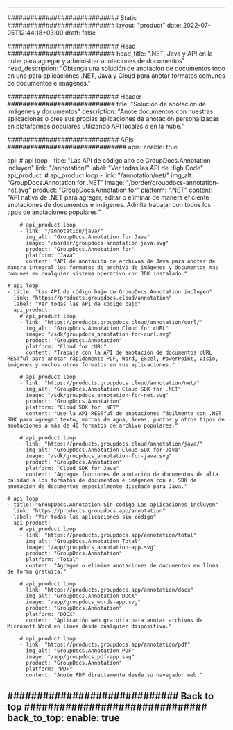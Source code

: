 
---
############################# Static ############################
layout: "product"
date: 2022-07-05T12:44:18+03:00
draft: false

############################# Head ############################
head_title: ".NET, Java y API en la nube para agregar y administrar anotaciones de documentos"
head_description: "Obtenga una solución de anotación de documentos todo en uno para aplicaciones .NET, Java y Cloud para anotar formatos comunes de documentos e imágenes."

############################# Header ############################
title: "Solución de anotación de imágenes y documentos"
description: "Anote documentos con nuestras aplicaciones o cree sus propias aplicaciones de anotación personalizadas en plataformas populares utilizando API locales o en la nube."

############################# APIs ###############################
apis:
  enable: true

  api:
    # api loop
    - title: "Las API de código alto de GroupDocs.Annotation incluyen"
      link: "/annotation/"
      label: "Ver todas las API de High Code"
      api_product:
        # api_product loop
        - link: "/annotation/net/"
          img_alt: "GroupDocs.Annotation for .NET"
          image: "/border/groupdocs-annotation-net.svg"
          product: "GroupDocs.Annotation for"
          platform: ".NET"
          content: "API nativa de .NET para agregar, editar o eliminar de manera eficiente anotaciones de documentos e imágenes. Admite trabajar con todos los tipos de anotaciones populares."

        # api_product loop
        - link: "/annotation/java/"
          img_alt: "GroupDocs.Annotation for Java"
          image: "/border/groupdocs-annotation-java.svg"
          product: "GroupDocs.Annotation for"
          platform: "Java"
          content: "API de anotación de archivos de Java para anotar de manera integral los formatos de archivo de imágenes y documentos más comunes en cualquier sistema operativo con JDK instalado."

    # api loop
    - title: "Las API de código bajo de GroupDocs.Annotation incluyen"
      link: "https://products.groupdocs.cloud/annotation"
      label: "Ver todas las API de código bajo"
      api_product:
        # api_product loop
        - link: "https://products.groupdocs.cloud/annotation/curl/"
          img_alt: "GroupDocs.Annotation Cloud for cURL"
          image: "/sdk/groupdocs_annotation-for-curl.svg"
          product: "GroupDocs.Annotation"
          platform: "Cloud for cURL"
          content: "Trabaje con la API de anotación de documentos cURL RESTful para anotar rápidamente PDF, Word, Excel, PowerPoint, Visio, imágenes y muchos otros formatos en sus aplicaciones."

        # api_product loop
        - link: "https://products.groupdocs.cloud/annotation/net/"
          img_alt: "GroupDocs.Annotation Cloud SDK for .NET"
          image: "/sdk/groupdocs_annotation-for-net.svg"
          product: "GroupDocs.Annotation"
          platform: "Cloud SDK for .NET"
          content: "Use la API RESTful de anotaciones fácilmente con .NET SDK para agregar texto, marcas de agua, áreas, puntos y otros tipos de anotaciones a más de 40 formatos de archivo populares."

        # api_product loop
        - link: "https://products.groupdocs.cloud/annotation/java/"
          img_alt: "GroupDocs.Annotation Cloud SDK for Java"
          image: "/sdk/groupdocs_annotation-for-java.svg"
          product: "GroupDocs.Annotation"
          platform: "Cloud SDK for Java"
          content: "Agregue funciones de anotación de documentos de alta calidad a los formatos de documentos e imágenes con el SDK de anotación de documentos especialmente diseñado para Java."

    # api loop
    - title: "GroupDocs.Annotation Sin código Las aplicaciones incluyen"
      link: "https://products.groupdocs.app/annotation"
      label: "Ver todas las aplicaciones sin código"
      api_product:
        # api_product loop
        - link: "https://products.groupdocs.app/annotation/total"
          img_alt: "GroupDocs.Annotation Total"
          image: "/app/groupdocs_annotation-app.svg"
          product: "GroupDocs.Annotation"
          platform: "Total"
          content: "Agregue o elimine anotaciones de documentos en línea de forma gratuita."

        # api_product loop
        - link: "https://products.groupdocs.app/annotation/docx"
          img_alt: "GroupDocs.Annotation DOCX"
          image: "/app/groupdocs_words-app.svg"
          product: "GroupDocs.Annotation"
          platform: "DOCX"
          content: "Aplicación web gratuita para anotar archivos de Microsoft Word en línea desde cualquier dispositivo."

        # api_product loop
        - link: "https://products.groupdocs.app/annotation/pdf"
          img_alt: "GroupDocs.Annotation PDF"
          image: "/app/groupdocs_pdf-app.svg"
          product: "GroupDocs.Annotation"
          platform: "PDF"
          content: "Anote PDF directamente desde su navegador web."

############################# Back to top ###############################
back_to_top:
  enable: true
---